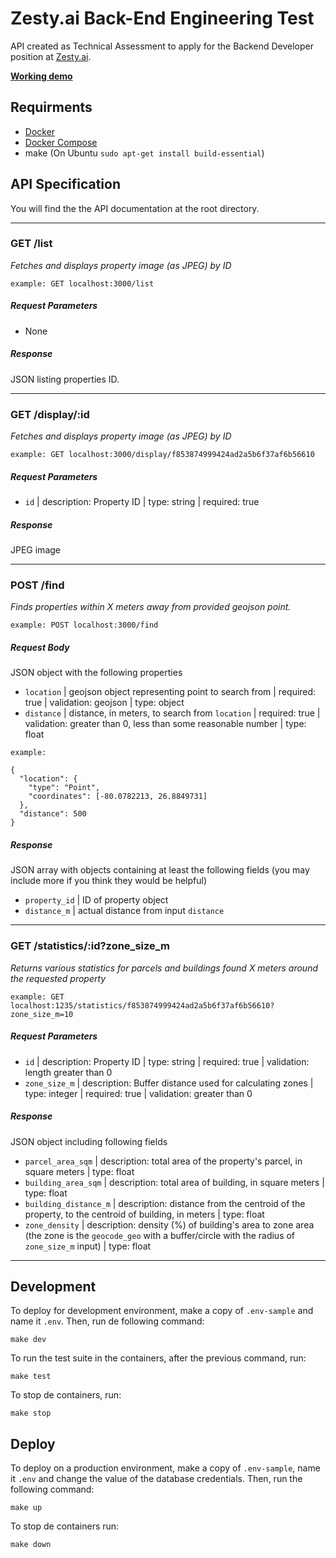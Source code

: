 # Zesty.ai Back-End Engineering Test

API created as Technical Assessment to apply for the Backend Developer position at [Zesty.ai](https://zesty.ai).

**[Working demo](http://45.79.199.22/)**

## Requirments

- [Docker](https://docs.docker.com/engine/install/)
- [Docker Compose](https://docs.docker.com/compose/install/)
- make (On Ubuntu `sudo apt-get install build-essential`)

## API Specification

You will find the the API documentation at the root directory.

---

### GET /list

_Fetches and displays property image (as JPEG) by ID_

`example: GET localhost:3000/list`

##### Request Parameters

- None

##### Response

JSON listing properties ID.

---

### GET /display/:id

_Fetches and displays property image (as JPEG) by ID_

`example: GET localhost:3000/display/f853874999424ad2a5b6f37af6b56610`

##### Request Parameters

- `id` | description: Property ID | type: string | required: true

##### Response

JPEG image

---

### POST /find

_Finds properties within X meters away from provided geojson point._

`example: POST localhost:3000/find`

##### Request Body

JSON object with the following properties

- `location` | geojson object representing point to search from | required: true | validation: geojson | type: object
- `distance` | distance, in meters, to search from `location` | required: true | validation: greater than 0, less than some reasonable number | type: float

```
example:

{
  "location": {
    "type": "Point",
    "coordinates": [-80.0782213, 26.8849731]
  },
  "distance": 500
}
```

##### Response

JSON array with objects containing at least the following fields (you may include more if you think they would be helpful)

- `property_id` | ID of property object
- `distance_m` | actual distance from input `distance`

---

### GET /statistics/:id?zone_size_m

_Returns various statistics for parcels and buildings found X meters around the requested property_

`example: GET localhost:1235/statistics/f853874999424ad2a5b6f37af6b56610?zone_size_m=10`

##### Request Parameters

- `id` | description: Property ID | type: string | required: true | validation: length greater than 0
- `zone_size_m` | description: Buffer distance used for calculating zones | type: integer | required: true | validation: greater than 0

##### Response

JSON object including following fields

- `parcel_area_sqm` | description: total area of the property's parcel, in square meters | type: float
- `building_area_sqm` | description: total area of building, in square meters | type: float
- `building_distance_m` | description: distance from the centroid of the property, to the centroid of building, in meters | type: float
- `zone_density` | description: density (%) of building's area to zone area (the zone is the `geocode_geo` with a buffer/circle with the radius of `zone_size_m` input) |
  type: float

---

## Development

To deploy for development environment, make a copy of `.env-sample` and name it `.env`. Then, run de following command:

```
make dev
```

To run the test suite in the containers, after the previous command, run:

```
make test
```

To stop de containers, run:

```
make stop
```

## Deploy

To deploy on a production environment, make a copy of `.env-sample`, name it `.env` and change the value of the database credentials. Then, run the following command:

```
make up
```

To stop de containers run:

```
make down
```
